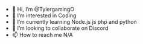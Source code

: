 - 👋 Hi, I’m @TylergamingO
- 👀 I’m interested in Coding
- 🌱 I’m currently learning Node.js js php and python
- 💞️ I’m looking to collaborate on Discord 
- 📫 How to reach me N/A

<!---
TylergamingO/TylergamingO is a ✨ special ✨ repository because its `README.md` (this file) appears on your GitHub profile.
You can click the Preview link to take a look at your changes.
--->
